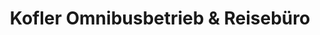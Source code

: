 ---
title: "Kofler Omnibusbetrieb & Reisebüro"
url: /hoechst-im-odenwald/kofler-omnibusbetrieb-und-reisebuero/
shop: Reisebüro
---